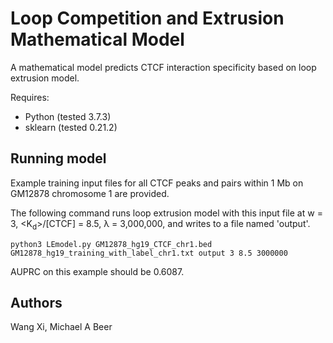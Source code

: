 # Loop Competition and Extrusion Mathematical Model
A mathematical model predicts CTCF interaction specificity based on loop extrusion model.

Requires:

* Python (tested 3.7.3)
* sklearn (tested 0.21.2)

## Running model
Example training input files for all CTCF peaks and pairs within 1 Mb on GM12878 chromosome 1 are provided.

The following command runs loop extrusion model with this input file at w = 3, <K<sub>d</sub>>/[CTCF] = 8.5, λ = 3,000,000, and writes to a file named 'output'.

    python3 LEmodel.py GM12878_hg19_CTCF_chr1.bed GM12878_hg19_training_with_label_chr1.txt output 3 8.5 3000000

AUPRC on this example should be 0.6087.

## Authors
Wang Xi, Michael A Beer
